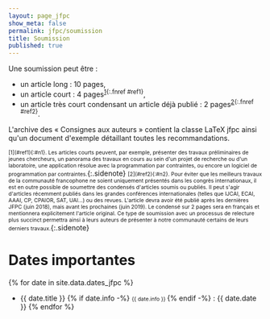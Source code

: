 ```yaml
---
layout: page_jfpc
show_meta: false
permalink: jfpc/soumission
title: Soumission
published: true
---
```


Une soumission peut être :
  - un article long : 10 pages,
  - un article court : 4 pages<sup>[1](#n1){:.fnref #ref1}</sup>,
  - un article très court condensant un article déjà publié : 2 pages<sup>[2](#n2){:.fnref #ref2}</sup>.

L'archive des « Consignes aux auteurs » contient la classe LaTeX jfpc ainsi qu'un document d'exemple détaillant toutes les recommandations.

<span style="font-size:0.75em">
[1](#ref1){:#n1}. Les articles courts peuvent, par exemple, présenter des travaux préliminaires de jeunes chercheurs, un panorama des travaux en cours au sein d'un projet de recherche ou d'un laboratoire, une application résolue avec la programmation par contraintes, ou encore un logiciel de programmation par contraintes.</span>{:.sidenote}

<span style="font-size:0.75em">
[2](#ref2){:#n2}. Pour éviter que les meilleurs travaux de la communauté francophone ne soient uniquement présentés dans les congrès internationaux, il est en outre possible de soumettre des condensés d'articles soumis ou publiés. Il peut s'agir d'articles récemment publiés dans les grandes conférences internationales (telles que IJCAI, ECAI, AAAI, CP, CPAIOR, SAT, UAI...) ou des revues. L'article devra avoir été publié après les dernières JFPC (juin 2018), mais avant les prochaines (juin 2019). Le condensé sur 2 pages sera en français et mentionnera explicitement l'article original. Ce type de soumission avec un processus de relecture plus succinct permettra ainsi à leurs auteurs de présenter à notre communauté certains de leurs derniers travaux.</span>{:.sidenote}


# Dates importantes


{% for date in site.data.dates_jfpc %}
  - {{ date.title }} {% if date.info -%} <span style="font-size:0.75em;">{{ date.info }} </span>{% endif -%} : {{ date.date }}
{% endfor %}
